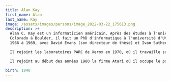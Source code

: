 ```yaml
---
title: Alan Kay
first_name: Alan
last_name: Kay
image: /assets/images/persons/image_2022-03-22_175613.png
description: >+
  Alan C. Kay est un informaticien américain. Après des études à l'université du
  Colorado à Boulder, il fait un PhD d'informatique à l'université d'Utah de
  1966 à 1969, avec David Evans (son directeur de thèse) et Ivan Sutherland.

  Il rejoint les laboratoires PARC de Xerox en 1970, où il travaille sur le langage Smalltalk et sur la conceptualisation de l'ordinateur personnel moderne.

  Il rejoint au début des années 1980 la firme Atari où il occupe le poste de directeur scientifique. Après un séjour à Paris, au Centre mondial informatique et ressource humaine (CMI), il rejoint en 1984 la société Apple. Il travaille pour Hewlett Packard jusqu'en juillet 2005. 

birth: 1940
---
```

